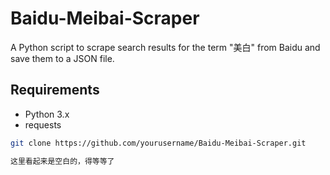 # Baidu-Meibai-Scraper

A Python script to scrape search results for the term "美白" from Baidu and save them to a JSON file.

## Requirements

- Python 3.x
- requests

```bash
git clone https://github.com/yourusername/Baidu-Meibai-Scraper.git

这里看起来是空白的，得等等了

